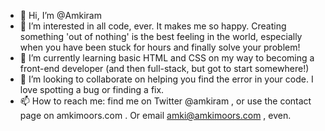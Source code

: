 - 👋 Hi, I’m @Amkiram
- 👀 I’m interested in all code, ever. It makes me so happy. Creating something 'out of nothing' is the best feeling in the world, especially when you have been stuck for hours and finally solve your problem!
- 🌱 I’m currently learning basic HTML and CSS on my way to becoming a front-end developer (and then full-stack, but got to start somewhere!)
- 💞️ I’m looking to collaborate on helping you find the error in your code. I love spotting a bug or finding a fix.
- 📫 How to reach me: find me on Twitter @amkiram , or use the contact page on amkimoors.com . Or email amki@amkimoors.com , even.

<!---
Amkiram/Amkiram is a ✨ special ✨ repository because its `README.md` (this file) appears on your GitHub profile.
You can click the Preview link to take a look at your changes.
--->
